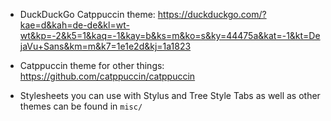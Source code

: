 - DuckDuckGo Catppuccin theme: https://duckduckgo.com/?kae=d&kah=de-de&kl=wt-wt&kp=-2&k5=1&kaq=-1&kay=b&ks=m&ko=s&ky=44475a&kat=-1&kt=DejaVu+Sans&km=m&k7=1e1e2d&kj=1a1823
- Catppuccin theme for other things: https://github.com/catppuccin/catppuccin

- Stylesheets you can use with Stylus and Tree Style Tabs as well as other themes can be found in `misc/`
